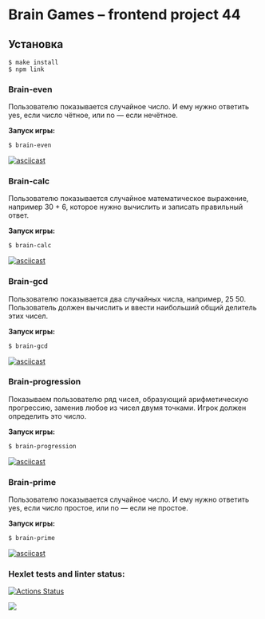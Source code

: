 # Brain Games – frontend project 44

## Установка
```bach
$ make install
$ npm link
```

### Brain-even
Пользователю показывается случайное число. И ему нужно ответить yes, если число чётное, или no — если нечётное.

**Запуск игры:**
```bash
$ brain-even
```
[![asciicast](https://asciinema.org/a/HJQVYkVlyjOpY7WYRO9W5hJIs.svg)](https://asciinema.org/a/HJQVYkVlyjOpY7WYRO9W5hJIs)

### Brain-calc
Пользователю показывается случайное математическое выражение, например 30 + 6, которое нужно вычислить и записать правильный ответ.

**Запуск игры:**
```bash
$ brain-calc
```
[![asciicast](https://asciinema.org/a/OaYHQBhFjh0YDzew6ShMiYBo5.svg)](https://asciinema.org/a/OaYHQBhFjh0YDzew6ShMiYBo5)

### Brain-gcd
Пользователю показывается два случайных числа, например, 25 50. Пользователь должен вычислить и ввести наибольший общий делитель этих чисел.

**Запуск игры:**
```bash
$ brain-gcd
```
[![asciicast](https://asciinema.org/a/JKXbguls0Xhwhj4hDm7tFxGMh.svg)](https://asciinema.org/a/JKXbguls0Xhwhj4hDm7tFxGMh)

### Brain-progression
Показываем пользователю ряд чисел, образующий арифметическую прогрессию, заменив любое из чисел двумя точками. Игрок должен определить это число.

**Запуск игры:**
```bash
$ brain-progression
```
[![asciicast](https://asciinema.org/a/KFjbmZPWoVzmHYLLxk9shri88.svg)](https://asciinema.org/a/KFjbmZPWoVzmHYLLxk9shri88)

### Brain-prime
Пользователю показывается случайное число. И ему нужно ответить yes, если число простое, или no — если не простое.

**Запуск игры:**
```bash
$ brain-prime
```
[![asciicast](https://asciinema.org/a/8t3COgACj1jlJjxgWLfSw2T7n.svg)](https://asciinema.org/a/8t3COgACj1jlJjxgWLfSw2T7n)

### Hexlet tests and linter status:
[![Actions Status](https://github.com/egorchiba/frontend-project-44/workflows/hexlet-check/badge.svg)](https://github.com/egorchiba/frontend-project-44/actions)

<a href="https://codeclimate.com/github/egorchiba/frontend-project-44/maintainability"><img src="https://api.codeclimate.com/v1/badges/5131a323ac9481057003/maintainability" /></a>